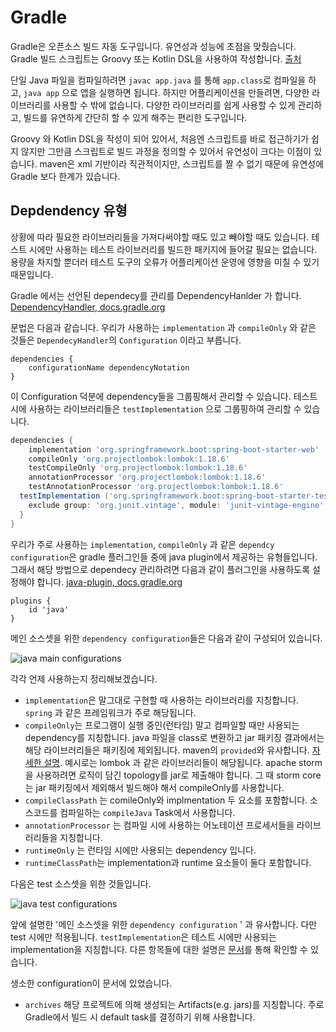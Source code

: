 # Gradle
Gradle은 오픈소스 빌드 자동 도구입니다. 유연성과 성능에 초점을 맞췄습니다. Gradle 빌드 스크립트는 Groovy 또는 Kotlin DSL을 사용하여 작성합니다. [출처](https://docs.gradle.org/current/userguide/userguide.html)

단일 Java 파일을 컴파일하려면 `javac app.java` 를 통해 `app.class`로 컴파일을 하고, `java app` 으로 앱을 실행하면 됩니다. 하지만 어플리케이션을 만들려면, 다양한 라이브러리를 사용할 수 밖에 없습니다. 다양한 라이브러리를 쉽게 사용할 수 있게 관리하고, 빌드를 유연하게 간단히 할 수 있게 해주는 편리한 도구입니다.

Groovy 와 Kotlin DSL을 작성이 되어 있어서, 처음엔 스크립트를 바로 접근하기가 쉽지 않지만 그만큼 스크립트로 빌드 과정을 정의할 수 있어서 유연성이 크다는 이점이 있습니다. maven은 xml 기반이라 직관적이지만, 스크립트를 짤 수 없기 때문에 유연성에 Gradle 보다 한계가 있습니다.


## Depdendency 유형

상황에 따라 필요한 라이브러리들을 가져다써야할 때도 있고 빼야할 때도 있습니다. 테스트 시에만 사용하는 테스트 라이브러리를 빌드한 패키지에 들어갈 필요는 없습니다. 용량을 차지할 뿐더러 테스트 도구의 오류가 어플리케이션 운영에 영향을 미칠 수 있기 때문입니다.

Gradle 에서는 선언된 dependecy를 관리를 DependencyHanlder 가 합니다. [DependencyHandler, docs.gradle.org](https://docs.gradle.org/current/dsl/org.gradle.api.artifacts.dsl.DependencyHandler.html) 

문법은 다음과 같습니다. 우리가 사용하는 `implementation` 과 `compileOnly` 와 같은 것들은 `DependecyHandler`의 `Configuration` 이라고 부릅니다. 

```
dependencies {
    configurationName dependencyNotation
}
```


이 Configuration 덕분에 dependency들을 그룹핑해서 관리할 수 있습니다. 테스트 시에 사용하는 라이브러리들은 `testImplementation` 으로 그룹핑하여 관리할 수 있습니다. 

```gradle
dependencies {
	implementation 'org.springframework.boot:spring-boot-starter-web'
	compileOnly 'org.projectlombok:lombok:1.18.6'
	testCompileOnly 'org.projectlombok:lombok:1.18.6'
	annotationProcessor 'org.projectlombok:lombok:1.18.6' 
	testAnnotationProcessor 'org.projectlombok:lombok:1.18.6' 
  testImplementation ('org.springframework.boot:spring-boot-starter-test'){
    exclude group: 'org.junit.vintage', module: 'junit-vintage-engine'
  }
}
```

우리가 주로 사용하는 `implementation`, `compileOnly` 과 같은 `dependcy configuration`은 gradle 플러그인들 중에 java plugin에서 제공하는 유형들입니다.  그래서 해당 방법으로 dependecy 관리하려면 다음과 같이 플러그인을 사용하도록 설정해야 합니다. [java-plugin, docs.gradle.org](https://docs.gradle.org/current/userguide/java_plugin.html#java_plugin)

```
plugins {
    id 'java'
}
```



메인 소스셋을 위한 `dependency configuration`들은 다음과 같이 구성되어 있습니다.



![java main configurations](https://docs.gradle.org/current/userguide/img/java-main-configurations.png)





각각 언제 사용하는지 정리해보겠습니다.

- `implementation`은 말그대로 구현할 때 사용하는 라이브러리를 지칭합니다. `spring` 과 같은 프레임워크가 주로 해당됩니다.
- `compileOnly`는 프로그램이 실행 중인(런타임) 말고 컴파일할 때만 사용되는 dependency를 지칭합니다. java 파일을 class로 변환하고 jar 패키징 결과에서는 해당 라이브러리들은 패키징에 제외됩니다. maven의 `provided`와 유사합니다. [자세한 설명](https://blog.gradle.org/introducing-compile-only-dependencies). 예시로는 lombok 과 같은 라이브러리들이 해당됩니다. apache storm 을 사용하려면 로직이 담긴 topology를 jar로 제출해야 합니다. 그 때 storm core 는 jar 패키징에서 제외해서 빌드해야 해서 compileOnly를 사용합니다.
- `compileClassPath` 는 comileOnly와 implmentation 두 요소를 포함합니다. 소스코드를 컴파일하는 `compileJava` Task에서 사용합니다. 
- `annotationProcessor` 는 컴파일 시에 사용하는 어노테이션 프로세서들을 라이브러리들을 지칭합니다.
- `runtimeOnly` 는 런타임 시에만 사용되는 dependency 입니다.
- `runtimeClassPath`는 implementation과 runtime 요소들이 둘다 포함합니다.



 다음은 test 소스셋을 위한 것들입니다.

![java test configurations](https://docs.gradle.org/current/userguide/img/java-test-configurations.png)



앞에 설명한 '메인 소스셋을 위한 `dependency configuration` ' 과 유사합니다. 다만 test 시에만 적용됩니다. `testImplementation`은 테스트 시에만 사용되는 implementation을 지칭합니다. 다른 항목들에 대한 설명은 [문서](https://docs.gradle.org/current/userguide/java_plugin.html#tab:configurations)를 통해 확인할 수 있습니다.

생소한 configuration이 문서에 있었습니다.

- `archives` 해당 프로젝트에 의해 생성되는 Artifacts(e.g. jars)를 지칭합니다. 주로 Gradle에서 빌드 시 default task를 결정하기 위해 사용합니다.

  







